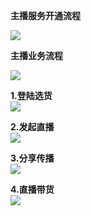 **主播服务开通流程**  

![](https://github.com/jdcloudcom/cn/blob/elive/image/elive/%E4%B8%BB%E6%92%AD%E6%9C%8D%E5%8A%A1%E5%BC%80%E9%80%9A%E6%B5%81%E7%A8%8B.png)

**主播业务流程**  

![](https://github.com/jdcloudcom/cn/blob/elive/image/elive/%E4%B8%BB%E6%92%AD%E4%B8%9A%E5%8A%A1%E6%B5%81%E7%A8%8B.png)

**1.登陆选货**   
![](https://github.com/jdcloudcom/cn/blob/elive/image/elive/1.%E7%99%BB%E9%99%86%E9%80%89%E8%B4%A7.png)

**2.发起直播**   
![](https://github.com/jdcloudcom/cn/blob/elive/image/elive/2.%E5%8F%91%E8%B5%B7%E7%9B%B4%E6%92%AD.png)

**3.分享传播**   
![](https://github.com/jdcloudcom/cn/blob/elive/image/elive/3.%E5%88%86%E4%BA%AB%E4%BC%A0%E6%92%AD.png)

**4.直播带货**   
![](https://github.com/jdcloudcom/cn/blob/elive/image/elive/4.%E7%9B%B4%E6%92%AD%E5%B8%A6%E8%B4%A7.png)
